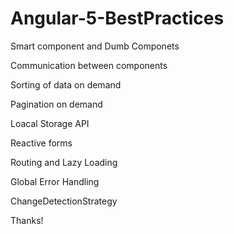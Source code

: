 # Angular-5-BestPractices

<p> Smart component and Dumb Componets<p>
<p> Communication between components<p>
<p> Sorting of data on demand</p>
<p> Pagination on demand</p>
<p> Loacal Storage API<p>
<p> Reactive forms</p>
<p> Routing and Lazy Loading</p>
<p> Global Error Handling</p>
<p> ChangeDetectionStrategy</p>

 Thanks!

